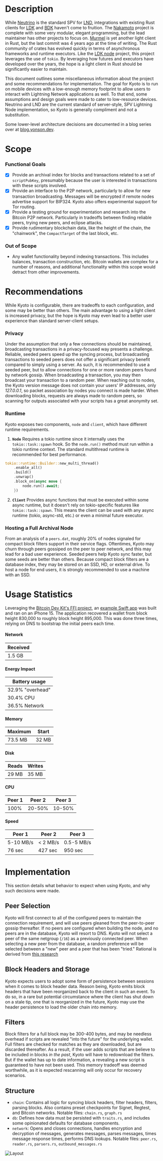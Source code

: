 # Description

While [Neutrino](https://github.com/lightninglabs/neutrino/blob/master) is the standard SPV for [LND](https://github.com/lightningnetwork/lnd), integrations with existing Rust clients for [LDK](https://github.com/lightningdevkit) and [BDK](https://github.com/bitcoindevkit) haven't come to fruition. The [Nakamoto](https://github.com/cloudhead/nakamoto) project is complete with some very modular, elegant programming, but the lead maintainer has other projects to focus on. [Murmel](https://github.com/rust-bitcoin/murmel) is yet another light client in Rust, but the last commit was 4 years ago at the time of writing. The Rust community of crates has evolved quickly in terms of asynchronous frameworks and runtime executors. Like the [LDK node](https://github.com/lightningdevkit/ldk-node?tab=readme-ov-file) project, this project leverages the use of `tokio`. By leveraging how futures and executors have developed over the years, the hope is a light client in Rust should be significantly easier to maintain.

This document outlines some miscellaneous information about the project and some recommendations for implementation. The goal for Kyoto is to run on mobile devices with a low-enough memory footprint to allow users to interact with Lightning Network applications as well. To that end, some assumptions and design goals were made to cater to low-resource devices. Neutrino and LND are the current standard of server-style, SPV Lightning Node implementation, so Kyoto is generally compliment and not a substitution.

Some lower-level architecture decisions are documented in a blog series over at [blog.yonson.dev](https://blog.yonson.dev/series/kyoto/).

# Scope

### Functional Goals

- [x] Provide an archival index for blocks and transactions related to a set of `scriptPubKey`, presumably because the user is interested in transactions with these scripts involved.
- [x] Provide an interface to the P2P network, particularly to allow for new transaction broadcasting. Messages will be encrypted if remote nodes advertise support for BIP324. Kyoto also offers experimental support for Tor routing.
- [x] Provide a testing ground for experimentation and research into the Bitcoin P2P network. Particularly in tradeoffs between finding reliable peers, trying new peers, and eclipse attacks.
- [x] Provide rudimentary blockchain data, like the height of the chain, the "chainwork", the `CompactTarget` of the last block, etc.

### Out of Scope

- Any wallet functionality beyond indexing transactions. This includes balances, transaction construction, etc. Bitcoin wallets are complex for a number of reasons, and additional functionality within this scope would detract from other improvements.

# Recommendations

While Kyoto is configurable, there are tradeoffs to each configuration, and some may be better than others. The main advantage to using a light client is increased privacy, but the hope is Kyoto may even lead to a better user experience than standard server-client setups.

### Privacy

Under the assumption that only a few connections should be maintained, broadcasting transactions in a privacy-focused way presents a challenge. Reliable, seeded peers speed up the syncing process, but broadcasting transactions to seeded peers does not offer a significant privacy benefit compared to simply using a server. As such, it is recommended to use a seeded peer, but to allow connections for one or more random peers found by network gossip. When broadcasting a transaction, you may then broadcast your transaction to a random peer. When reaching out to nodes, the Kyoto version message does not contain your users' IP addresses, only _127.0.0.1_, so packet association by nodes you connect is made harder. When downloading blocks, requests are always made to random peers, so scanning for outputs associated with your scripts has a great anonymity set.

### Runtime

Kyoto exposes two components, `node` and `client`, which have different runtime requirements.

1. **`Node`** Requires a tokio runtime since it internally uses the `tokio::task::spawn` hook. So the `node.run()` method must run within a tokio runtime context. The standard multithread runtime is recommended for best performance.

```rust
tokio::runtime::Builder::new_multi_thread()
    .enable_all()
    .build()
    .unwrap()
    .block_on(async move {
        node.run().await;
    })
```

2. **`Client`** Provides async functions that must be executed within some async runtime, but it doesn't rely on tokio-specific features like `tokio::task::spawn`. This means the client can be used with any async runtime (tokio, async-std, etc.) or even a minimal future executor.

### Hosting a Full Archival Node

From an analysis of a `peers.dat`, roughly 20% of nodes signaled for compact block filters support in their service flags. Oftentimes, Kyoto may churn through peers gossiped on the peer to peer network, and this may lead for a bad user experience. Seeded peers help Kyoto sync faster, but some seeds are better than others. Because compact block filters are a database index, they may be stored on an SSD, HD, or external drive. To host a node for end users, it is strongly recommended to use a machine with an SSD.

# Usage Statistics

Leveraging the [Bitcoin Dev Kit's FFI project](https://github.com/bitcoindevkit/bdk-ffi), an [example Swift app](https://github.com/rustaceanrob/BDKKyotoExampleApp) was built and ran on an iPhone 15. The application recovered a wallet from block height 830,000 to roughly block height 895,000. This was done three times, relying on DNS to bootstrap the initial peers each time.

#### Network

| Received |
| -------- |
| 1.5 GB   |

#### Energy Impact

| Battery usage    |
| ---------------- |
| 32.9% "overhead" |
| 30.4% CPU        |
| 36.5% Network    |

#### Memory

| Maximum | Start |
| ------- | ----- |
| 73.5 MB | 32 MB |

#### Disk

| Reads | Writes |
| ----- | ------ |
| 29 MB | 35 MB  |

#### CPU

| Peer 1 | Peer 2 | Peer 3 |
| ------ | ------ | ------ |
| 100%   | 20-50% | 10-50% |

#### Speed

| Peer 1    | Peer 2    | Peer 3     |
| --------- | --------- | ---------- |
| 5-10 MB/s |  < 2 MB/s | 0.5-5 MB/s |
| 76 sec    | 427 sec   | 950 sec    |

# Implementation

This section details what behavior to expect when using Kyoto, and why such decisions were made.

## Peer Selection

Kyoto will first connect to all of the configured peers to maintain the connection requirement, and will use peers gleaned from the peer-to-peer gossip thereafter. If no peers are configured when building the node, and no peers are in the database, Kyoto will resort to DNS. Kyoto will not select a peer of the same netgroup (`/16`) as a previously connected peer. When selecting a new peer from the database, a random preference will be selected between a "new" peer and a peer that has been "tried." Rational is derived from [this research](https://www.ethanheilman.com/p/eclipse/index.html)

## Block Headers and Storage

Kyoto expects users to adopt some form of persistence between sessions when it comes to block header data. Reason being, Kyoto emits block headers that have been reorganized back to the client in such an event. To do so, in a rare but potential circumstance where the client has shut down on a stale tip, one that is reorganized in the future, Kyoto may use the header persistence to load the older chain into memory.

## Filters

Block filters for a full block may be 300-400 bytes, and may be needless overhead if scripts are revealed "into the future" for the underlying wallet. Full filters are checked for matches as they are downloaded, but are discarded thereafter. As a result, if the user adds scripts that are believe to be included in blocks _in the past_, Kyoto will have to redownload the filters. But if the wallet has up to date information, a revealing a new script is guaranteed to have not been used. This memory tradeoff was deemed worthwhile, as it is expected rescanning will only occur for recovery scenarios.

## Structure

* `chain`: Contains all logic for syncing block headers, filter headers, filters, parsing blocks. Also contains preset checkpoints for Signet, Regtest, and Bitcoin networks. Notable files: `chain.rs`, `graph.rs`
* `db`: Defines how data must be persisted with `traits.rs`, and includes some opinionated defaults for database components.
* `network`: Opens and closes connections, handles encryption and decryption of messages, generates messages, parses messages, times message response times, performs DNS lookups. Notable files: `peer.rs`, `reader.rs`, `parsers.rs`, `outbound_messages.rs`

![Layout](https://github.com/user-attachments/assets/21280bb4-aa88-4e11-9223-aed35a885e99)
